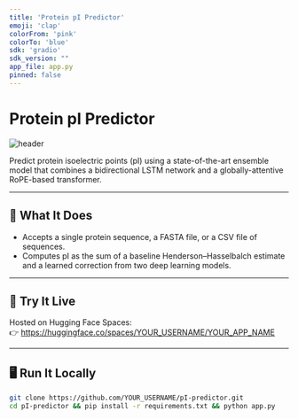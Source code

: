 ```yaml
---
title: 'Protein pI Predictor'
emoji: 'clap'
colorFrom: 'pink'
colorTo: 'blue'
sdk: 'gradio'
sdk_version: ""
app_file: app.py
pinned: false
---
```



# Protein pI Predictor

![header](./header.png)

Predict protein isoelectric points (pI) using a state-of-the-art ensemble model that combines a bidirectional LSTM network and a globally-attentive RoPE-based transformer.

---

## 🔬 What It Does
- Accepts a single protein sequence, a FASTA file, or a CSV file of sequences.
- Computes pI as the sum of a baseline Henderson–Hasselbalch estimate and a learned correction from two deep learning models.

---

## 🚀 Try It Live
Hosted on Hugging Face Spaces:  
👉 https://huggingface.co/spaces/YOUR_USERNAME/YOUR_APP_NAME

---

## 🖥️ Run It Locally

```bash
git clone https://github.com/YOUR_USERNAME/pI-predictor.git
cd pI-predictor && pip install -r requirements.txt && python app.py
